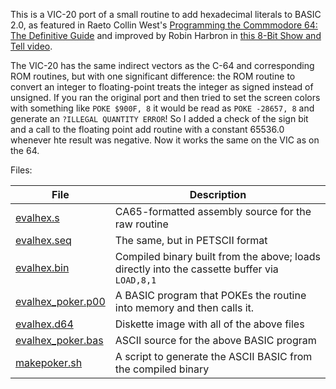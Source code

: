This is a VIC-20 port of a small routine to add hexadecimal literals to BASIC
2.0, as featured in Raeto Collin West's [Programming the Commmodore 64: The
Definitive
Guide](https://www.amazon.com/Programming-Commodore-64-definitive-guide/dp/0874550815)
and improved by Robin Harbron in [this 8-Bit Show and Tell
video](https://www.youtube.com/watch?v=I8GuyK-1DmQ).

The VIC-20 has the same indirect vectors as the C-64 and corresponding ROM
routines, but with one significant difference: the ROM routine to convert an
integer to floating-point treats the integer as signed instead of unsigned.  If you
ran the original port and then tried to set the screen colors with something
like `POKE $900F, 8` it would be read as `POKE -28657, 8` and generate an
`?ILLEGAL QUANTITY ERROR`! So I added a check of the sign bit and a call
to the floating point add routine with a constant 65536.0 whenever hte
result was negative. Now it works the same on the VIC as on the 64.

Files:

| File | Description |
|------| -------     |
| [evalhex.s](evalhex.s)          | CA65-formatted assembly source for the raw routine
| [evalhex.seq](evalhex.seq)        | The same, but in PETSCII format
| [evalhex.bin](evalhex.bin)        | Compiled binary built from the above; loads directly into the cassette buffer via `LOAD,8,1`
| [evalhex\_poker.p00](evalhex.p00) | A BASIC program that POKEs the routine into memory and then calls it.
| [evalhex.d64](evalhex.d64)        | Diskette image with all of the above files
| [evalhex\_poker.bas](evalhex_poker.bas) | ASCII source for the above BASIC program
| [makepoker.sh](makepoker.sh)       | A script to generate the ASCII BASIC from the compiled binary



